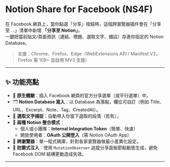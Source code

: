 # Notion Share for Facebook (NS4F)

在 Facebook 網頁上，當你點選「分享」按鈕時，這個跨瀏覽器插件會在「分享至 …」清單中新增 **「分享至 Notion」**。  
一鍵把當前貼文/頁面資訊（連結、標題、選取文字、備註）存進你指定的 Notion Database。

> 支援：Chrome、Firefox、Edge（WebExtensions API / Manifest V3，Firefox 需 109+ 並啟用 MV3 支援）

---

## ✨ 功能亮點

- 🧩 **原生體驗**：插入 Facebook 網頁的官方分享選單（或平行選單）中。
- 🗂️ **Notion Database 寫入**：以 Database 為落點，欄位可自訂（例如 Title、URL、Excerpt、Note、Tag、CreatedAt）。
- 📝 **選取文字捕捉**：自動帶入你當下選取的段落（若有）。
- 🔐 **兩種 Notion 整合模式**：
  - 個人或小團隊：**Internal Integration Token**（簡單、快速）
  - 開放使用者：**OAuth 公開登入**（需 Notion OAuth App）
- 🧭 **跨瀏覽器**：單一程式碼庫，針對各家瀏覽器做最小差異化設定。
- 🧱 **防禦式注入**：使用 `MutationObserver` 追蹤分享面板節點動態生成，避免 Facebook DOM 結構更動造成失效。

---
